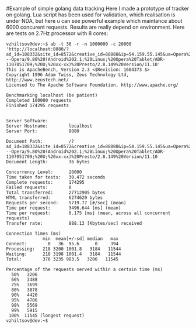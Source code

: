 #Example of simple golang data tracking 
Here I made a prototype of tracker on golang. 
Lua script has been used for validation, which realisation is under NDA, but here u can see powerful example which maintance about 6000 concurent requests.
Results are really depend on environment. Here are tests on 2.7Hz processor with 8 cores:

```
vzhiltsov@dev:~$ ab -t 30 -r -n 1000000 -c 20000 'http://localhost:8080/?ad_id=188332&site_id=8572&creative_id=88888&ip=54.159.55.145&ua=Opera%20Tablet%2011%20Android%202.1---Opera/9.80%20(Android%202.1;%20Linux;%20Opera%20Tablet/ADR-1107051709;%20U;%20xx-xx)%20Presto/2.8.149%20Version/11.10'
This is ApacheBench, Version 2.3 <$Revision: 1604373 $>
Copyright 1996 Adam Twiss, Zeus Technology Ltd, http://www.zeustech.net/
Licensed to The Apache Software Foundation, http://www.apache.org/
 
Benchmarking localhost (be patient)
Completed 100000 requests
Finished 174295 requests
 
 
Server Software:        
Server Hostname:        localhost
Server Port:            8080
 
Document Path:          /?ad_id=188332&site_id=8572&creative_id=88888&ip=54.159.55.145&ua=Opera%20Tablet%2011%20Android%202.1---Opera/9.80%20(Android%202.1;%20Linux;%20Opera%20Tablet/ADR-1107051709;%20U;%20xx-xx)%20Presto/2.8.149%20Version/11.10
Document Length:        36 bytes
 
Concurrency Level:      20000
Time taken for tests:   30.472 seconds
Complete requests:      174295
Failed requests:        0
Total transferred:      27712905 bytes
HTML transferred:       6274620 bytes
Requests per second:    5719.77 [#/sec] (mean)
Time per request:       3496.644 [ms] (mean)
Time per request:       0.175 [ms] (mean, across all concurrent requests)
Transfer rate:          888.13 [Kbytes/sec] received
 
Connection Times (ms)
              min  mean[+/-sd] median   max
Connect:        0   36  95.6      0     394
Processing:   218 3200 1001.8   3184   11544
Waiting:      218 3198 1001.4   3184   11544
Total:        376 3235 983.5   3206   11545
 
Percentage of the requests served within a certain time (ms)
  50%   3206
  66%   3488
  75%   3699
  80%   3878
  90%   4420
  95%   4706
  98%   5569
  99%   5915
 100%  11545 (longest request)
vzhiltsov@dev:~$
```